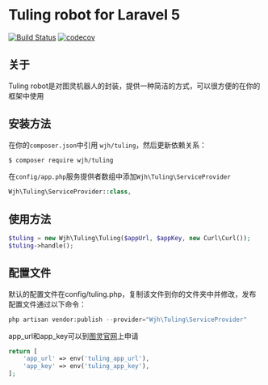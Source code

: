 # Tuling robot for Laravel 5

[![Build Status][ico-travis]][link-travis]
[![codecov][ico-codecov]][link-codecov]

## 关于
Tuling robot是对图灵机器人的封装，提供一种简洁的方式，可以很方便的在你的框架中使用

## 安装方法
在你的`composer.json`中引用 `wjh/tuling`，然后更新依赖关系：
```sh
$ composer require wjh/tuling
```

在`config/app.php`服务提供者数组中添加`Wjh\Tuling\ServiceProvider`
```php
Wjh\Tuling\ServiceProvider::class,
```

## 使用方法
```php
$tuling = new Wjh\Tuling\Tuling($appUrl, $appKey, new Curl\Curl());
$tuling->handle();
```

## 配置文件
默认的配置文件在config/tuling.php，复制该文件到你的文件夹中并修改，发布配置文件通过以下命令：
```php
php artisan vendor:publish --provider="Wjh\Tuling\ServiceProvider"
```
app_url和app_key可以到[图灵官网](http://www.tuling123.com)上申请

```php
return [
    'app_url' => env('tuling_app_url'),
    'app_key' => env('tuling_app_key'),
];
```


[ico-travis]: https://travis-ci.org/wjhtime/tuling.svg?branch=dev
[ico-codecov]:https://codecov.io/gh/wjhtime/tuling/branch/dev/graph/badge.svg
[link-travis]: https://travis-ci.org/wjhtime/tuling
[link-codecov]:https://codecov.io/gh/wjhtime/tuling